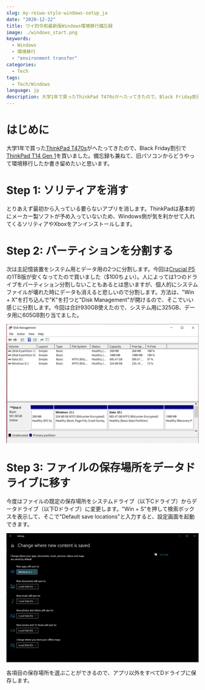 ```yaml
---
slug: my-reiwa-style-windows-setup_ja
date: "2020-12-22"
title: ワイ的令和最新版Windows環境移行備忘録
image: ./windows_start.png
keywords:
  - Windows
  - 環境移行
  - "environment transfer"
categories:
  - Tech
tags:
  - Tech/Windows
language: jp
description: 大学1年で買ったThinkPad T470sがへたってきたので、Black Friday割引でThinkPad T14 Gen 1を買いました。備忘録も兼ねて、旧パソコンからどうやって環境移行したか書き留めたいと思います。
---
```


# はじめに

大学1年で買った[ThinkPad T470s](https://thehikaku.net/pc/lenovo/17ThinkPad-T470s.html)がへたってきたので、Black Friday割引で[ThinkPad T14 Gen 1](https://thehikaku.net/pc/lenovo/20ThinkPad-T14.html)を買いました。備忘録も兼ねて、旧パソコンからどうやって環境移行したか書き留めたいと思います。

# Step 1: ソリティアを消す

とりあえず最初から入っている要らないアプリを消します。ThinkPadは基本的にメーカー製ソフトが予め入っていないため、Windows側が気を利かせて入れてくるソリティアやXboxをアンインストールします。

# Step 2: パーティションを分割する

次は主記憶装置をシステム用とデータ用の2つに分割します。今回は[Crucial P5](https://www.amazon.com/Crucial-NAND-NVMe-Internal-3400MB/dp/B087QRVVVH)の1TB版が安くなってたので買いました（$100ちょい）。人によっては1つのドライブをパーティション分割しないこともあるとは思いますが、個人的にシステムファイルが壊れた時にデータも消えると悲しいので分割します。方法は、"Win + X"を打ち込んで"K"を打つと"Disk Management"が開けるので、そこでいい感じに分割します。今回は合計930GB使えたので、システム用に325GB、データ用に605GB割り当てました。

![Disk Management](./disk_management.png)

# Step 3: ファイルの保存場所をデータドライブに移す

今度はファイルの既定の保存場所をシステムドライブ（以下Cドライブ）からデータドライブ（以下Dドライブ）に変更します。"Win + S"を押して検索ボックスを表示して、そこで"Default save locations"と入力すると、設定画面を起動できます。

![Default save location](./default_save_location.png)

各項目の保存場所を選ぶことができるので、アプリ以外をすべてDドライブに保存します。